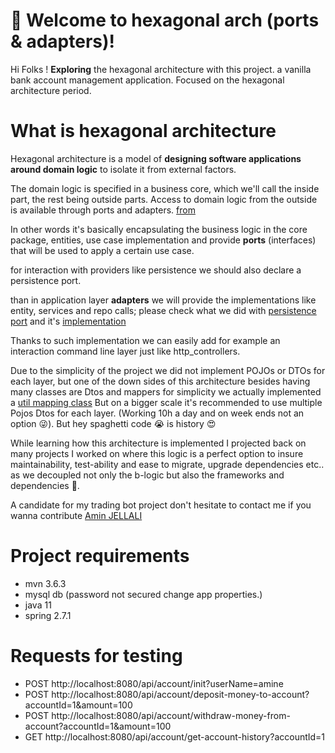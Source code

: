 # :wave: Welcome to hexagonal arch (ports & adapters)!

Hi Folks ! **Exploring** the hexagonal architecture with this project. a vanilla bank account management 
application.
Focused on the hexagonal architecture period.

# What is hexagonal architecture
Hexagonal architecture is a model of **designing software applications around domain logic** to isolate it from external factors.

The domain logic is specified in a business core, which we'll call the inside part, the rest being outside parts. Access to domain logic from the outside is available through ports and adapters. [from](https://www.baeldung.com/hexagonal-architecture-ddd-spring)

In other words  it's basically encapsulating the business logic in the core package, entities, use case implementation and provide **ports** (interfaces) that will be used to apply a certain use case.

for interaction with providers like persistence we should  also declare a persistence port.

than in application layer **adapters** we will provide the implementations like entity, services and repo calls;
please check what we did with [persistence port](https://github.com/aminjellali/account/blob/master/src/main/java/com/bank/account/core/ports/persistence/AccountPersistancePort.java) and it's [implementation](https://github.com/aminjellali/account/blob/master/src/main/java/com/bank/account/persistance_adapter/AccountPersistancePortImpl.java) 

Thanks to such implementation we can easily add for example an interaction command line layer just like http_controllers.

Due to the simplicity of the project we did not implement POJOs or DTOs for each layer, but one of the down sides of this architecture besides having many classes are Dtos and mappers for simplicity we actually implemented a [util mapping class](https://github.com/aminjellali/account/blob/master/src/main/java/com/bank/account/dto_utils/MapperUtilClass.java)
But on a bigger scale it's recommended to use multiple Pojos Dtos for each layer. (Working 10h a day and on week ends not an option :stuck_out_tongue_winking_eye:).
But hey spaghetti code :sob: is history :heart_eyes:

While learning how this architecture is implemented I projected back on many projects I worked on where this logic is a perfect option to insure maintainability, test-ability and ease to migrate, upgrade dependencies etc.. as we decoupled not only the b-logic but also the frameworks and dependencies :heartbeat:.

A candidate for my trading bot project don't hesitate to contact me if you wanna contribute [Amin JELLALI](mailto:a.j.aminjellali@gmail.com)
 
# Project requirements
- mvn 3.6.3
- mysql db (password not secured change app properties.)
- java 11
- spring 2.7.1

# Requests for testing
- POST http://localhost:8080/api/account/init?userName=amine
- POST http://localhost:8080/api/account/deposit-money-to-account?accountId=1&amount=100
- POST http://localhost:8080/api/account/withdraw-money-from-account?accountId=1&amount=100
- GET http://localhost:8080/api/account/get-account-history?accountId=1